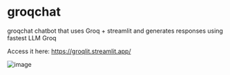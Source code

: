 # groqchat
groqchat chatbot that uses Groq + streamlit and generates responses using fastest LLM Groq

Access it here: https://groqlit.streamlit.app/

![image](https://github.com/bucky2929/groqchat/blob/47a78fc69cb882dd5f21d58ff79386a69edc8453/groqlit.JPG)
